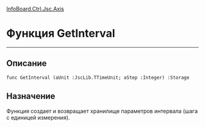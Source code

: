 ﻿---
Link: InfoBoard.Ctrl.Jsc.Axis.@GetInterval
---

<!---  Навигация
[Имя проекта](#) :
-->
[InfoBoard.Ctrl.Jsc.Axis](Default)

# Функция GetInterval
---

## Описание

    func GetInterval (aUnit :JscLib.TTimeUnit; aStep :Integer) :Storage

<!--
## Аргументы{#Args}

### Аргумент1

Описание аргумента 1
-->

## Назначение

Функция создает и возвращает хранилище параметров интервала (шага с единицей измерения).

<!--
## Пример

    GetInterval...
-->


